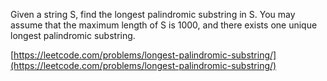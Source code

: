 Given a string S, find the longest palindromic substring in S. You may assume that the maximum length of S is 1000, and there exists one unique longest palindromic substring.

[https://leetcode.com/problems/longest-palindromic-substring/](https://leetcode.com/problems/longest-palindromic-substring/)
